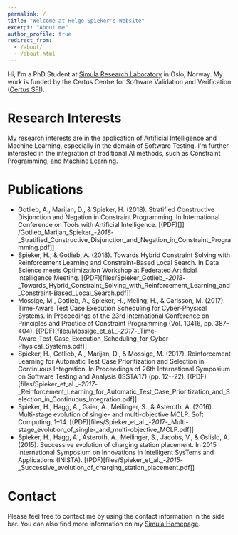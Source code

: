 ```yaml
---
permalink: /
title: "Welcome at Helge Spieker's Website"
excerpt: "About me"
author_profile: true
redirect_from: 
  - /about/
  - /about.html
---
```


Hi, I'm a PhD Student at [Simula Research Laboratory](https://www.simula.no/) in Oslo, Norway.
My work is funded by the Certus Centre for Software Validation and Verification ([Certus SFI](http://www.certus-sfi.no/)).

Research Interests
======

My research interests are in the application of Artificial Intelligence and
Machine Learning, especially in the domain of Software Testing. I'm further
interested in the integration of traditional AI methods, such as Constraint
Programming, and Machine Learning.

Publications
======

* Gotlieb, A., Marijan, D., & Spieker, H. (2018). Stratified Constructive Disjunction and Negation in Constraint Programming. In International Conference on Tools with Artificial Intelligence. [(PDF)[]]
/Gotlieb_Marijan_Spieker_-_2018_-_Stratified_Constructive_Disjunction_and_Negation_in_Constraint_Programming.pdf]]
* Spieker, H., & Gotlieb, A. (2018). Towards Hybrid Constraint Solving with Reinforcement Learning and Constraint-Based Local Search. In Data Science meets Optimization Workshop at Federated Artificial Intelligence Meeting. [(PDF)[files/Spieker_Gotlieb_-_2018_-_Towards_Hybrid_Constraint_Solving_with_Reinforcement_Learning_and_Constraint-Based_Local_Search.pdf]]
* Mossige, M., Gotlieb, A., Spieker, H., Meling, H., & Carlsson, M. (2017). Time-Aware Test Case Execution Scheduling for Cyber-Physical Systems. In Proceedings of the 23rd International Conference on Principles and Practice of Constraint Programming (Vol. 10416, pp. 387–404).  [(PDF)[files/Mossige_et_al._-_2017_-_Time-Aware_Test_Case_Execution_Scheduling_for_Cyber-Physical_Systems.pdf]]
* Spieker, H., Gotlieb, A., Marijan, D., & Mossige, M. (2017). Reinforcement Learning for Automatic Test Case Prioritization and Selection in Continuous Integration. In Proceedings of 26th International Symposium on Software Testing and Analysis (ISSTA’17) (pp. 12--22). [(PDF)[files/Spieker_et_al._-_2017_-_Reinforcement_Learning_for_Automatic_Test_Case_Prioritization_and_Selection_in_Continuous_Integration.pdf]]
* Spieker, H., Hagg, A., Gaier, A., Meilinger, S., & Asteroth, A. (2016). Multi-stage evolution of single- and multi-objective MCLP. Soft Computing, 1–14. [(PDF)[files/Spieker_et_al._-_2017_-_Multi-stage_evolution_of_single-_and_multi-objective_MCLP.pdf]]
* Spieker, H., Hagg, A., Asteroth, A., Meilinger, S., Jacobs, V., & Oslislo, A. (2015). Successive evolution of charging station placement. In 2015 International Symposium on Innovations in Intelligent SysTems and Applications (INISTA). [(PDF)[files/Spieker_et_al._-_2015_-_Successive_evolution_of_charging_station_placement.pdf]]

Contact
======
Please feel free to contact me by using the contact information in the side bar.
You can also find more information on my [Simula Homepage](https://www.simula.no/people/helge).
